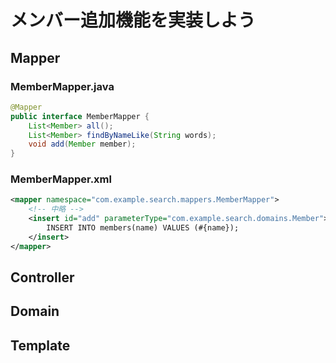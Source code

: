 # メンバー追加機能を実装しよう

## Mapper

### MemberMapper.java

```java
@Mapper
public interface MemberMapper {
    List<Member> all();
    List<Member> findByNameLike(String words);
    void add(Member member);
}
```

### MemberMapper.xml

```xml
<mapper namespace="com.example.search.mappers.MemberMapper">
    <!-- 中略 -->
    <insert id="add" parameterType="com.example.search.domains.Member">
        INSERT INTO members(name) VALUES (#{name});
    </insert>
</mapper>
```

## Controller

## Domain

## Template
